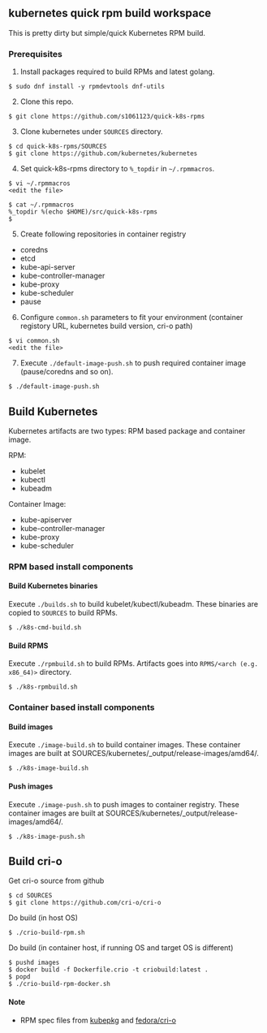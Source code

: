 ## kubernetes quick rpm build workspace

This is pretty dirty but simple/quick Kubernetes RPM build.

### Prerequisites

1. Install packages required to build RPMs and latest golang.

```
$ sudo dnf install -y rpmdevtools dnf-utils
```

2. Clone this repo.

```
$ git clone https://github.com/s1061123/quick-k8s-rpms
```

3. Clone kubernetes under `SOURCES` directory.

```
$ cd quick-k8s-rpms/SOURCES
$ git clone https://github.com/kubernetes/kubernetes
```

4. Set quick-k8s-rpms directory to `%_topdir` in `~/.rpmmacros`.

```
$ vi ~/.rpmmacros
<edit the file>

$ cat ~/.rpmmacros
%_topdir %(echo $HOME)/src/quick-k8s-rpms
$
```

5. Create following repositories in container registry

- coredns
- etcd
- kube-api-server
- kube-controller-manager
- kube-proxy
- kube-scheduler
- pause

6. Configure `common.sh` parameters to fit your environment (container registory URL, kubernetes build version, cri-o path)

```
$ vi common.sh
<edit the file>
```

7. Execute `./default-image-push.sh` to push required container image (pause/coredns and so on).
```
$ ./default-image-push.sh
```

## Build Kubernetes

Kubernetes artifacts are two types: RPM based package and container image.

RPM:

- kubelet
- kubectl
- kubeadm

Container Image:

- kube-apiserver
- kube-controller-manager
- kube-proxy
- kube-scheduler

### RPM based install components

#### Build Kubernetes binaries

Execute `./builds.sh` to build kubelet/kubectl/kubeadm. These binaries are copied to `SOURCES` to build RPMs.

```
$ ./k8s-cmd-build.sh
```

#### Build RPMS

Execute `./rpmbuild.sh` to build RPMs. Artifacts goes into `RPMS/<arch (e.g. x86_64)>` directory.

```
$ ./k8s-rpmbuild.sh
```

### Container based install components

#### Build images

Execute `./image-build.sh` to build container images. These container images are built at SOURCES/kubernetes/_output/release-images/amd64/.

```
$ ./k8s-image-build.sh
```

#### Push images

Execute `./image-push.sh` to push images to container registry. These container images are built at SOURCES/kubernetes/_output/release-images/amd64/.

```
$ ./k8s-image-push.sh
```

## Build cri-o 

Get cri-o source from github

```
$ cd SOURCES
$ git clone https://github.com/cri-o/cri-o
```

Do build (in host OS)

```
$ ./crio-build-rpm.sh
```

Do build (in container host, if running OS and target OS is different)

```
$ pushd images
$ docker build -f Dockerfile.crio -t criobuild:latest .
$ popd
$ ./crio-build-rpm-docker.sh
```

#### Note
 
- RPM spec files from [kubepkg](https://github.com/kubernetes/release/tree/master/cmd/kubepkg) and [fedora/cri-o](https://src.fedoraproject.org/rpms/cri-o/blob/rawhide/f/cri-o.spec)
